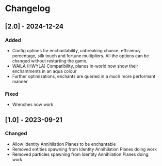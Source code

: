 # Changelog

## [2.0] - 2024-12-24

### Added
- Config options for enchantability, unbreaking chance, efficiency percentage, silk touch and fortune multipliers. All the options can be changed without restarting the game.
- WAILA (HWYLA) Compatibility, planes in-world now show their enchantments in an aqua colour
- Further optimizations, enchants are queried in a much more performant manner

### Fixed
- Wrenches now work

## [1.0] - 2023-09-21

### Changed
- Allow Identity Annihilation Planes to be enchantable
- Removed entities spawning from Identity Annihilation Planes doing work
- Removed particles spawning from Identity Annihilation Planes doing work